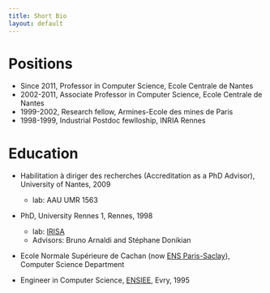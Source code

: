 ```yaml
---
title: Short Bio 
layout: default
---
```


# Positions

- Since 2011, Professor in Computer Science, Ecole Centrale de Nantes
- 2002-2011, Associate Professor in Computer Science, Ecole Centrale de Nantes
- 1999-2002, Research fellow, Armines-Ecole des mines de Paris
- 1998-1999, Industrial Postdoc fewlloship, INRIA Rennes

# Education

- Habilitation à diriger des recherches (Accreditation as a PhD Advisor), University of Nantes, 2009
  - lab: AAU UMR 1563
- PhD, University Rennes 1, Rennes, 1998
  - lab: [IRISA][662eb334]
  - Advisors: Bruno Arnaldi and Stéphane Donikian
- Ecole Normale Supérieure de Cachan (now [ENS Paris-Saclay](https://ens-paris-saclay.fr)), Computer Science Department
- Engineer in Computer Science, [ENSIEE][86e7a494], Evry, 1995

  [662eb334]: http://www.irisa.fr "IRISA"
  [86e7a494]: https://www.ensiie.fr "ENSIEE"
